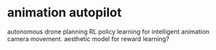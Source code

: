 # animation autopilot

autonomous drone planning RL policy learning for intelligent animation camera movement. aesthetic model for reward learning?
